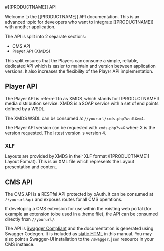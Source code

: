 <!--toc=api-->
#[[PRODUCTNAME]] API

Welcome to the [[PRODUCTNAME]] API documentation. This is an advanced topic for developers who want to integrate [[PRODUCTNAME]] with another application.

The API is split into 2 separate sections:

 - CMS API
 - Player API (XMDS)

This split ensures that the Players can consume a simple, reliable, dedicated API which is easier to maintain and version between application versions. It also increases the flexibility of the Player API implementation.


## Player API
The Player API is referred to as XMDS, which stands for [[PRODUCTNAME]] media distribution service. XMDS is a SOAP service with a set of end points defined by a WSDL.

The XMDS WSDL can be consumed at `//yoururl/xmds.php?wsdl&v=4`.

The Player API version can be requested with `xmds.php?v=X` where X is the version requested. The latest version is version 4.

### XLF
Layouts are provided by XMDS in their XLF format ([[PRODUCTNAME]] Layout Format). This is an XML file which represents the Layout presentation and content.

## CMS API
The CMS API is a RESTful API protected by oAuth. It can be consumed at `//yoururl/api` and exposes routes for all CMS operations.

If developing a CMS extension for use within the existing web portal (for example an extension to be used in a theme file), the API can be consumed directly from `//yoururl/`.

The API is [Swagger Compliant](http://swagger.io/) and the documentation is generated using Swagger Codegen. It is included as [static HTML](cms_api.html) in this manual. You may also point a Swagger-UI installation to the `/swagger.json` resource in your CMS instance.